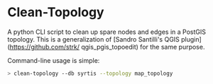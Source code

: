 # Clean-Topology

A python CLI script to clean up spare nodes
and edges in a PostGIS topology.
This is a generalization of [Sandro Santilli's
QGIS plugin](https://github.com/strk/
qgis_pgis_topoedit) for the same purpose.

Command-line usage is simple:
```bash
> clean-topology --db syrtis --topology map_topology
```
